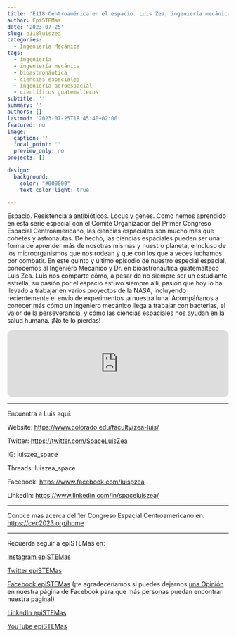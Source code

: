 ```yaml
---
title: 'E118 Centroamérica en el espacio: Luis Zea, ingeniería mecánica y bioastronáutica'
author: EpiSTEMas
date: '2023-07-25'
slug: e118luiszea
categories:
  - Ingeniería Mecánica
tags:
  - ingeniería
  - ingeniería mecánica
  - bioastronáutica
  - ciencias espaciales
  - ingeniería aeroespacial
  - científicos guatemaltecos
subtitle: ''
summary: ''
authors: []
lastmod: '2023-07-25T18:45:40+02:00'
featured: no
image:
  caption: ''
  focal_point: ''
  preview_only: no
projects: []

design:
  background:
    color: "#000000"
    text_color_light: true

---
```


Espacio. Resistencia a antibióticos. Locus y genes. Como hemos aprendido en esta serie especial con el Comité Organizador del Primer Congreso Espacial Centroamericano, las ciencias espaciales son mucho más que cohetes y astronautas. De hecho, las ciencias espaciales pueden ser una forma de aprender más de nosotras mismas y nuestro planeta, e incluso de los microorganismos que nos rodean y que con los que a veces luchamos por combatir. En este quinto y último episodio de nuestro especial espacial, conocemos al Ingeniero Mecánico y Dr. en bioastronáutica guatemalteco Luis Zea. Luis nos comparte cómo, a pesar de no siempre ser un estudiante estrella,  su pasión por el espacio estuvo siempre allí, pasión que hoy lo ha llevado a trabajar en varios proyectos de la NASA, incluyendo recientemente el envío de experimentos ¡a nuestra luna! Acompáñanos a conocer más cómo un ingeniero mecánico llega a trabajar con bacterias, el valor de la perseverancia, y cómo las ciencias espaciales nos ayudan en la salud humana. ¡No te lo pierdas!

<iframe style="border-radius:12px" src="https://open.spotify.com/embed/episode/6uTdLGquTfQDZhtgbht9BQ?utm_source=generator&theme=0" width="100%" height="152" frameBorder="0" allowfullscreen="" allow="autoplay; clipboard-write; encrypted-media; fullscreen; picture-in-picture" loading="lazy"></iframe>

- - - - -

Encuentra a Luis aquí:

Website: https://www.colorado.edu/faculty/zea-luis/  

Twitter: https://twitter.com/SpaceLuisZea

IG: luiszea_space

Threads: luiszea_space

Facebook: https://www.facebook.com/luispzea

LinkedIn: https://www.linkedin.com/in/spaceluiszea/ 

- - - - -

Conoce más acerca del 1er Congreso Espacial Centroamericano en: https://cec2023.org/home

- - - - -

Recuerda seguir a epiSTEMas en:

[Instagram epiSTEMas](https://www.instagram.com/epistemas/)  

[Twitter epiSTEMas](https://twitter.com/epiSTEMas_Pod)

[Facebook epiSTEMas](https://www.facebook.com/epiSTEMasPod) (¡te agradeceríamos si puedes dejarnos [una Opinión](https://www.facebook.com/epiSTEMasPod/reviews/) en nuestra página de Facebook para que más personas puedan encontrar nuestra página!)

[LinkedIn epiSTEMas](https://www.linkedin.com/company/epistemas-podcast/)

[YouTube epiSTEMas](https://www.youtube.com/@epistemaspodcast)